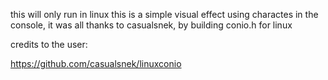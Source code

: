 this will only run in linux
this is a simple visual effect using charactes in the console, 
it was all thanks to casualsnek, by building conio.h for linux

credits to the user:

https://github.com/casualsnek/linuxconio

